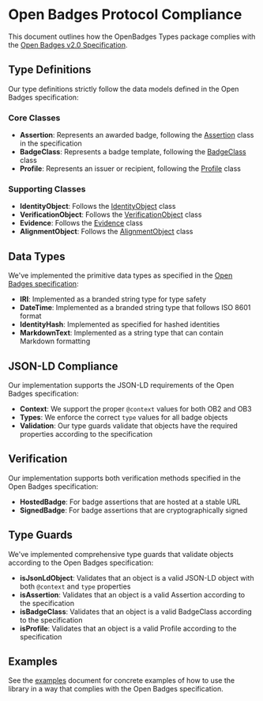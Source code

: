 # Open Badges Protocol Compliance

This document outlines how the OpenBadges Types package complies with the [Open Badges v2.0 Specification](https://www.imsglobal.org/sites/default/files/Badges/OBv2p0Final/index.html).

## Type Definitions

Our type definitions strictly follow the data models defined in the Open Badges specification:

### Core Classes

- **Assertion**: Represents an awarded badge, following the [Assertion](https://www.imsglobal.org/sites/default/files/Badges/OBv2p0Final/index.html#Assertion) class in the specification
- **BadgeClass**: Represents a badge template, following the [BadgeClass](https://www.imsglobal.org/sites/default/files/Badges/OBv2p0Final/index.html#BadgeClass) class
- **Profile**: Represents an issuer or recipient, following the [Profile](https://www.imsglobal.org/sites/default/files/Badges/OBv2p0Final/index.html#Profile) class

### Supporting Classes

- **IdentityObject**: Follows the [IdentityObject](https://www.imsglobal.org/sites/default/files/Badges/OBv2p0Final/index.html#IdentityObject) class
- **VerificationObject**: Follows the [VerificationObject](https://www.imsglobal.org/sites/default/files/Badges/OBv2p0Final/index.html#VerificationObject) class
- **Evidence**: Follows the [Evidence](https://www.imsglobal.org/sites/default/files/Badges/OBv2p0Final/index.html#Evidence) class
- **AlignmentObject**: Follows the [AlignmentObject](https://www.imsglobal.org/sites/default/files/Badges/OBv2p0Final/index.html#Alignment) class

## Data Types

We've implemented the primitive data types as specified in the [Open Badges specification](https://www.imsglobal.org/sites/default/files/Badges/OBv2p0Final/index.html#datatypes):

- **IRI**: Implemented as a branded string type for type safety
- **DateTime**: Implemented as a branded string type that follows ISO 8601 format
- **IdentityHash**: Implemented as specified for hashed identities
- **MarkdownText**: Implemented as a string type that can contain Markdown formatting

## JSON-LD Compliance

Our implementation supports the JSON-LD requirements of the Open Badges specification:

- **Context**: We support the proper `@context` values for both OB2 and OB3
- **Types**: We enforce the correct `type` values for all badge objects
- **Validation**: Our type guards validate that objects have the required properties according to the specification

## Verification

Our implementation supports both verification methods specified in the Open Badges specification:

- **HostedBadge**: For badge assertions that are hosted at a stable URL
- **SignedBadge**: For badge assertions that are cryptographically signed

## Type Guards

We've implemented comprehensive type guards that validate objects according to the Open Badges specification:

- **isJsonLdObject**: Validates that an object is a valid JSON-LD object with both `@context` and `type` properties
- **isAssertion**: Validates that an object is a valid Assertion according to the specification
- **isBadgeClass**: Validates that an object is a valid BadgeClass according to the specification
- **isProfile**: Validates that an object is a valid Profile according to the specification

## Examples

See the [examples](./examples.md) document for concrete examples of how to use the library in a way that complies with the Open Badges specification.
